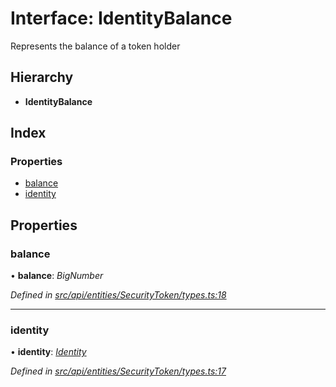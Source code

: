 # Interface: IdentityBalance

Represents the balance of a token holder

## Hierarchy

* **IdentityBalance**

## Index

### Properties

* [balance](_src_api_entities_securitytoken_types_.identitybalance.md#balance)
* [identity](_src_api_entities_securitytoken_types_.identitybalance.md#identity)

## Properties

###  balance

• **balance**: *BigNumber*

*Defined in [src/api/entities/SecurityToken/types.ts:18](https://github.com/PolymathNetwork/polymesh-sdk/blob/2aa4a44/src/api/entities/SecurityToken/types.ts#L18)*

___

###  identity

• **identity**: *[Identity](../classes/_src_api_entities_identity_index_.identity.md)*

*Defined in [src/api/entities/SecurityToken/types.ts:17](https://github.com/PolymathNetwork/polymesh-sdk/blob/2aa4a44/src/api/entities/SecurityToken/types.ts#L17)*
